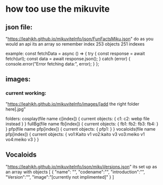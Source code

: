 # how too use the mikuvite
## json file:
"https://leahjkh.github.io/mikuviteInfo/json/FunFactsMiku.json"
do as you would an api
its an array so remember index
253 objects 
251 indexes

example:
const fetchData = async () => {
            try {
                const response = await fetch(url);
                const data = await response.json();
            } catch (error) {
                console.error("Error fetching data:", error);
            }
        };

## images:
### current working:
"https://leahjkh.github.io/mikuviteInfo/images/[add the right folder here].jpg"

folders:
cosplay(file name c[index])  {
    current objects: {
        c1: 
        c2: webp file instead
    }
}
fullBg(file name fb[index]) {
    current objects: {
        fb1:
        fb2:
        fb3:
        fb4:
    }
}
pfp(file name pfp[index]) {
    current objects: {
        pfp1:
    }
}
vocaloids(file name pfp[index]) {
    current objects: {
        vo1:Kaito v1
        vo2:kaito v3
        vo3:meiko v1
        vo4:meiko v3
    }
}

## Vocaloids
"https://leahjkh.github.io/mikuviteInfo/json/mikuVersions.json"
its set up as an array with objects
[
    {
        "name": "",
        "codename":"",
        "introduction":"",
        "Version":"",
        "image":"[currently not implimented]"
    }
]
